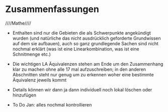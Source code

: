 # Zusammenfassungen
////Mathe////

- Enthalten sind nur die Gebieten die als Schwerpunkte angekündigt wurden (und natürliche das nicht ausdrücklich geforderte Grundwissen auf dem sie aufbauen), auch so ganz grundlegende Sachen sind nicht nochmal erklärt (was ist eine Linearkombination, was ist eine Schnitmenge etc.)

- Die wichtigen LA Äquivalenzen stehen am Ende um den Zusammenhang klar zu machen ohne alle 17 mal aufzuschreiben; in den anderen Abschnitten steht nur genug um zu erkennen woher eine bestimmte Äquivalenz jeweils kommt 

- Details können wir dann ja dann individuell noch lokal löschen oder hinzufügen

- To Do Jan: alles nochmal kontrollieren 

